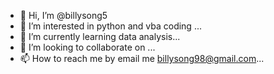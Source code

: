 - 👋 Hi, I’m @billysong5
- 👀 I’m interested in python and vba coding ...
- 🌱 I’m currently learning data analysis...
- 💞️ I’m looking to collaborate on ...
- 📫 How to reach me  by email me billysong98@gmail.com...

<!---
billysong5/billysong5 is a ✨ special ✨ repository because its `README.md` (this file) appears on your GitHub profile.
You can click the Preview link to take a look at your changes.
--->
